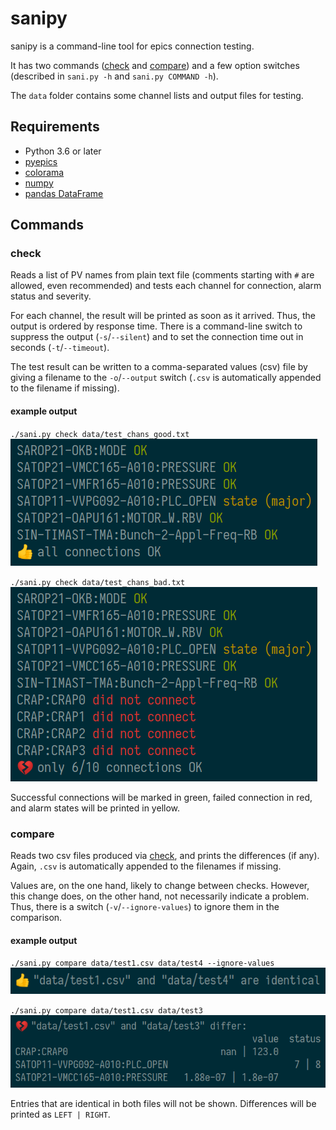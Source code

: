 # sanipy

sanipy is a command-line tool for epics connection testing.

It has two commands ([check](#check) and [compare](#compare)) and a few option switches (described in `sani.py -h` and `sani.py COMMAND -h`).

The `data` folder contains some channel lists and output files for testing.

## Requirements

- Python 3.6 or later
- [pyepics](https://pyepics.github.io/pyepics/)
- [colorama](https://pypi.org/project/colorama/)
- [numpy](https://numpy.org/)
- [pandas DataFrame](https://pandas.pydata.org/docs/reference/frame.html)

## Commands
### check

Reads a list of PV names from plain text file (comments starting with `#` are allowed, even recommended) and tests each channel for connection, alarm status and severity.

For each channel, the result will be printed as soon as it arrived. Thus, the output is ordered by response time. There is a command-line switch to suppress the output (`-s`/`--silent`) and to set the connection time out in seconds (`-t`/`--timeout`).

The test result can be written to a comma-separated values (csv) file by giving a filename to the `-o`/`--output` switch (`.csv` is automatically appended to the filename if missing).

#### example output
`./sani.py check data/test_chans_good.txt`
<br>
<img src="docs/check_good.png" width="491">

`./sani.py check data/test_chans_bad.txt`
<br>
<img src="docs/check_bad.png" width="491">

Successful connections will be marked in green, failed connection in red, and alarm states will be printed in yellow.

### compare

Reads two csv files produced via [check](#check), and prints the differences (if any). Again, `.csv` is automatically appended to the filenames if missing.

Values are, on the one hand, likely to change between checks. However, this change does, on the other hand, not necessarily indicate a problem. Thus, there is a switch (`-v`/`--ignore-values`) to ignore them in the comparison.

#### example output

`./sani.py compare data/test1.csv data/test4 --ignore-values`
<br>
<img src="docs/compare_good.png" width="568">

`./sani.py compare data/test1.csv data/test3`
<br>
<img src="docs/compare_bad.png" width="658">

Entries that are identical in both files will not be shown. Differences will be printed as `LEFT | RIGHT`.

